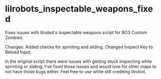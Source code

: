 # lilrobots_inspectable_weapons_fixed
Fixes issues with lilrobot's inspectable weapons script for BO3 Custom Zombies.

Changes:
Added checks for sprinting and sliding.
Changed Inspect Key to Reload Input.

In the original script there were issues with getting stuck inspecting while sprinting or sliding, I've fixed those issues and would love for other maps to not have those bugs either. Feel free to use while still crediting lilrobot.
